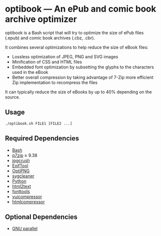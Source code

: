 # optibook — An ePub and comic book archive optimizer

optibook is a Bash script that will try to optimize the size of ePub files (.epub) and comic book archives (.cbz, .cbr).

It combines several optimizations to help reduce the size of eBook files:
* Lossless optimization of JPEG, PNG and SVG images
* Minification of CSS and HTML files
* Embedded font optimization by subsetting the glyphs to the characters used in the eBook
* Better overall compression by taking advantage of 7-Zip more efficient Zip implementation to recompress the files

It can typically reduce the size of eBooks by up to 40% depending on the source.

## Usage

```
./optibook.sh FILE1 [FILE2 ...]
```

## Required Dependencies

* [Bash](https://www.gnu.org/software/bash)
* [p7zip](http://p7zip.sourceforge.net) ≥ 9.38
* [jpgcrush](http://akuvian.org/src/jpgcrush.tar.gz)
* [ExifTool](https://sno.phy.queensu.ca/~phil/exiftool)
* [OptiPNG](http://optipng.sourceforge.net)
* [svgcleaner](https://github.com/RazrFalcon/svgcleaner)
* [Python](https://www.python.org)
* [html2text](https://pypi.python.org/pypi/html2text)
* [fonttools](https://github.com/fonttools/fonttools)
* [yuicompressor](https://yui.github.io/yuicompressor/)
* [htmlcompressor](https://code.google.com/archive/p/htmlcompressor/)


## Optional Dependencies

* [GNU parallel](http://www.gnu.org/software/parallel/)

